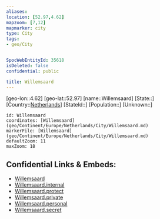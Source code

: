 ```yaml
---
aliases: 
location: [52.97,4.62]
mapzoom: [7,12] 
mapmarker: city 
type: City
tags:
- geo/City


SpocWebEntityId: 35618
isDeleted: false
confidential: public

title: Willemsaard
---
```

[geo-lon::4.62]
[geo-lat::52.97]
[name::Willemsaard]
[State::]
[Country::[Netherlands](geo/Continent/Europe/Netherlands.md)]
[StateId::]
[Population::]
[Unknown::]


```leaflet
id: Willemsaard
coordinates: [Willemsaard](geo/Continent/Europe/Netherlands/City/Willemsaard.md)
markerFile: [Willemsaard](geo/Continent/Europe/Netherlands/City/Willemsaard.md)
defaultZoom: 11 
maxZoom: 18
```


## Confidential Links & Embeds: 
- [Willemsaard](../../../../../../_public/geo/Continent/Europe/Netherlands/City/Willemsaard.md) 
- [Willemsaard.internal](../../../../../../_internal/geo/Continent/Europe/Netherlands/City/Willemsaard.internal.md) 
- [Willemsaard.protect](../../../../../../_protect/geo/Continent/Europe/Netherlands/City/Willemsaard.protect.md) 
- [Willemsaard.private](../../../../../../_private/geo/Continent/Europe/Netherlands/City/Willemsaard.private.md) 
- [Willemsaard.personal](../../../../../../_personal/geo/Continent/Europe/Netherlands/City/Willemsaard.personal.md) 
- [Willemsaard.secret](../../../../../../_secret/geo/Continent/Europe/Netherlands/City/Willemsaard.secret.md) 
